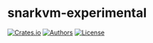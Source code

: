 # snarkvm-experimental

[![Crates.io](https://img.shields.io/crates/v/snarkvm-experimental.svg?color=neon)](https://crates.io/crates/snarkvm-experimental)
[![Authors](https://img.shields.io/badge/authors-Aleo-orange.svg)](https://aleo.org)
[![License](https://img.shields.io/badge/License-GPLv3-blue.svg)](./LICENSE.md)
